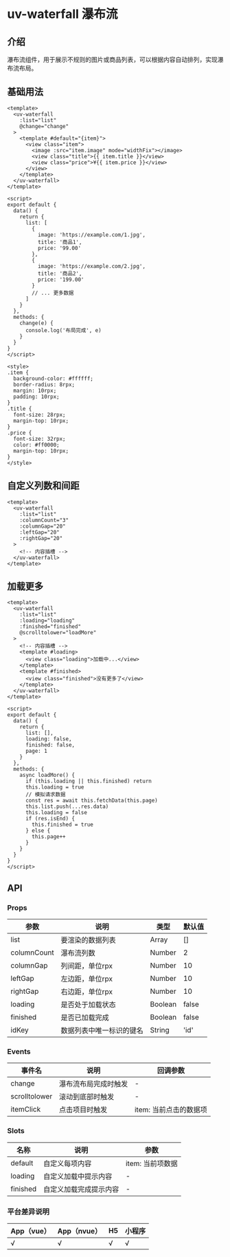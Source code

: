 # uv-waterfall 瀑布流

## 介绍

瀑布流组件，用于展示不规则的图片或商品列表，可以根据内容自动排列，实现瀑布流布局。

## 基础用法

```vue
<template>
  <uv-waterfall
    :list="list"
    @change="change"
  >
    <template #default="{item}">
      <view class="item">
        <image :src="item.image" mode="widthFix"></image>
        <view class="title">{{ item.title }}</view>
        <view class="price">¥{{ item.price }}</view>
      </view>
    </template>
  </uv-waterfall>
</template>

<script>
export default {
  data() {
    return {
      list: [
        {
          image: 'https://example.com/1.jpg',
          title: '商品1',
          price: '99.00'
        },
        {
          image: 'https://example.com/2.jpg',
          title: '商品2',
          price: '199.00'
        }
        // ... 更多数据
      ]
    }
  },
  methods: {
    change(e) {
      console.log('布局完成', e)
    }
  }
}
</script>

<style>
.item {
  background-color: #ffffff;
  border-radius: 8rpx;
  margin: 10rpx;
  padding: 10rpx;
}
.title {
  font-size: 28rpx;
  margin-top: 10rpx;
}
.price {
  font-size: 32rpx;
  color: #ff0000;
  margin-top: 10rpx;
}
</style>
```

## 自定义列数和间距

```vue
<template>
  <uv-waterfall
    :list="list"
    :columnCount="3"
    :columnGap="20"
    :leftGap="20"
    :rightGap="20"
  >
    <!-- 内容插槽 -->
  </uv-waterfall>
</template>
```

## 加载更多

```vue
<template>
  <uv-waterfall
    :list="list"
    :loading="loading"
    :finished="finished"
    @scrolltolower="loadMore"
  >
    <!-- 内容插槽 -->
    <template #loading>
      <view class="loading">加载中...</view>
    </template>
    <template #finished>
      <view class="finished">没有更多了</view>
    </template>
  </uv-waterfall>
</template>

<script>
export default {
  data() {
    return {
      list: [],
      loading: false,
      finished: false,
      page: 1
    }
  },
  methods: {
    async loadMore() {
      if (this.loading || this.finished) return
      this.loading = true
      // 模拟请求数据
      const res = await this.fetchData(this.page)
      this.list.push(...res.data)
      this.loading = false
      if (res.isEnd) {
        this.finished = true
      } else {
        this.page++
      }
    }
  }
}
</script>
```

## API

### Props

| 参数 | 说明 | 类型 | 默认值 |
|------|------|------|--------|
| list | 要渲染的数据列表 | Array | [] |
| columnCount | 瀑布流列数 | Number | 2 |
| columnGap | 列间距，单位rpx | Number | 10 |
| leftGap | 左边距，单位rpx | Number | 10 |
| rightGap | 右边距，单位rpx | Number | 10 |
| loading | 是否处于加载状态 | Boolean | false |
| finished | 是否已加载完成 | Boolean | false |
| idKey | 数据列表中唯一标识的键名 | String | 'id' |

### Events

| 事件名 | 说明 | 回调参数 |
|--------|------|----------|
| change | 瀑布流布局完成时触发 | - |
| scrolltolower | 滚动到底部时触发 | - |
| itemClick | 点击项目时触发 | item: 当前点击的数据项 |

### Slots

| 名称 | 说明 | 参数 |
|------|------|------|
| default | 自定义每项内容 | item: 当前项数据 |
| loading | 自定义加载中提示内容 | - |
| finished | 自定义加载完成提示内容 | - |

### 平台差异说明

| App（vue） | App（nvue） | H5 | 小程序 |
|------------|-------------|----|----|
| √ | √ | √ | √ | 